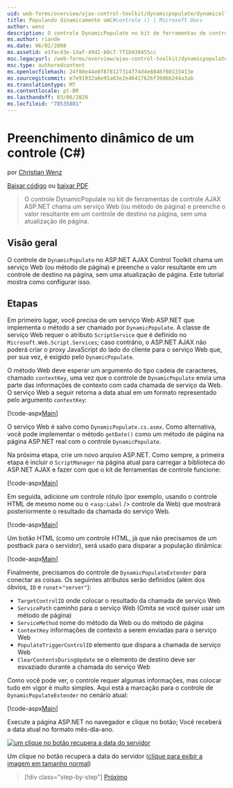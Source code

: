 ```yaml
---
uid: web-forms/overview/ajax-control-toolkit/dynamicpopulate/dynamically-populating-a-control-cs
title: Populando dinamicamente umC#controle () | Microsoft Docs
author: wenz
description: O controle DynamicPopulate no kit de ferramentas de controle AJAX ASP.NET chama um serviço Web (ou método de página) e preenche o valor resultante em um controle de destino em t...
ms.author: riande
ms.date: 06/02/2008
ms.assetid: e1fec43e-1daf-49d2-b0c7-7f1b930455cc
msc.legacyurl: /web-forms/overview/ajax-control-toolkit/dynamicpopulate/dynamically-populating-a-control-cs
msc.type: authoredcontent
ms.openlocfilehash: 24f88e44e0f878127314774d4e8846f80133413e
ms.sourcegitcommit: e7e91932a6e91a63e2e46417626f39d6b244a3ab
ms.translationtype: MT
ms.contentlocale: pt-BR
ms.lasthandoff: 03/06/2020
ms.locfileid: "78535801"
---
```

# <a name="dynamically-populating-a-control-c"></a>Preenchimento dinâmico de um controle (C#)

por [Christian Wenz](https://github.com/wenz)

[Baixar código](https://download.microsoft.com/download/d/8/f/d8f2f6f9-1b7c-46ad-9252-e1fc81bdea3e/dynamicpopulate0.cs.zip) ou [baixar PDF](https://download.microsoft.com/download/b/6/a/b6ae89ee-df69-4c87-9bfb-ad1eb2b23373/dynamicpopulate0CS.pdf)

> O controle DynamicPopulate no kit de ferramentas de controle AJAX ASP.NET chama um serviço Web (ou método de página) e preenche o valor resultante em um controle de destino na página, sem uma atualização de página.

## <a name="overview"></a>Visão geral

O controle de `DynamicPopulate` no ASP.NET AJAX Control Toolkit chama um serviço Web (ou método de página) e preenche o valor resultante em um controle de destino na página, sem uma atualização de página. Este tutorial mostra como configurar isso.

## <a name="steps"></a>Etapas

Em primeiro lugar, você precisa de um serviço Web ASP.NET que implementa o método a ser chamado por `DynamicPopulate`. A classe de serviço Web requer o atributo `ScriptService` que é definido no `Microsoft.Web.Script.Services`; caso contrário, o ASP.NET AJAX não poderá criar o proxy JavaScript do lado do cliente para o serviço Web que, por sua vez, é exigido pelo `DynamicPopulate`.

O método Web deve esperar um argumento do tipo cadeia de caracteres, chamado `contextKey`, uma vez que o controle de `DynamicPopulate` envia uma parte das informações de contexto com cada chamada de serviço da Web. O serviço Web a seguir retorna a data atual em um formato representado pelo argumento `contextKey`:

[!code-aspx[Main](dynamically-populating-a-control-cs/samples/sample1.aspx)]

O serviço Web é salvo como `DynamicPopulate.cs.asmx`. Como alternativa, você pode implementar o método `getDate()` como um método de página na página ASP.NET real com o controle `DynamicPopulate`.

Na próxima etapa, crie um novo arquivo ASP.NET. Como sempre, a primeira etapa é incluir o `ScriptManager` na página atual para carregar a biblioteca do ASP.NET AJAX e fazer com que o kit de ferramentas de controle funcione:

[!code-aspx[Main](dynamically-populating-a-control-cs/samples/sample2.aspx)]

Em seguida, adicione um controle rótulo (por exemplo, usando o controle HTML de mesmo nome ou o &lt;`asp:Label` /&gt; controle da Web) que mostrará posteriormente o resultado da chamada do serviço Web.

[!code-aspx[Main](dynamically-populating-a-control-cs/samples/sample3.aspx)]

Um botão HTML (como um controle HTML, já que não precisamos de um postback para o servidor), será usado para disparar a população dinâmica:

[!code-aspx[Main](dynamically-populating-a-control-cs/samples/sample4.aspx)]

Finalmente, precisamos do controle de `DynamicPopulateExtender` para conectar as coisas. Os seguintes atributos serão definidos (além dos óbvios, `ID` e `runat`=`"server"`):

- `TargetControlID` onde colocar o resultado da chamada de serviço Web
- `ServicePath` caminho para o serviço Web (Omita se você quiser usar um método de página)
- `ServiceMethod` nome do método da Web ou do método de página
- `ContextKey` informações de contexto a serem enviadas para o serviço Web
- `PopulateTriggerControlID` elemento que dispara a chamada de serviço Web
- `ClearContentsDuringUpdate` se o elemento de destino deve ser esvaziado durante a chamada do serviço Web

Como você pode ver, o controle requer algumas informações, mas colocar tudo em vigor é muito simples. Aqui está a marcação para o controle de `DynamicPopulateExtender` no cenário atual:

[!code-aspx[Main](dynamically-populating-a-control-cs/samples/sample5.aspx)]

Execute a página ASP.NET no navegador e clique no botão; Você receberá a data atual no formato mês-dia-ano.

[![um clique no botão recupera a data do servidor](dynamically-populating-a-control-cs/_static/image2.png)](dynamically-populating-a-control-cs/_static/image1.png)

Um clique no botão recupera a data do servidor ([clique para exibir a imagem em tamanho normal](dynamically-populating-a-control-cs/_static/image3.png))

> [!div class="step-by-step"]
> [Próximo](dynamically-populating-a-control-using-javascript-code-cs.md)
